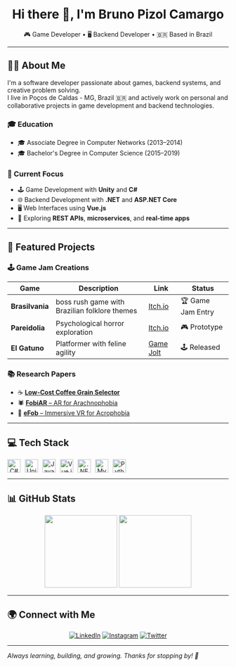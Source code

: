 <h1 align="center">Hi there 👋, I'm Bruno Pizol Camargo</h1>

<p align="center">
  🎮 Game Developer • 🖥️ Backend Developer • 🇧🇷 Based in Brazil
</p>

---

## 👨‍💻 About Me

I'm a software developer passionate about games, backend systems, and creative problem solving.  
I live in Poços de Caldas - MG, Brazil 🇧🇷 and actively work on personal and collaborative projects in game development and backend technologies.

### 🎓 Education
- 🎓 Associate Degree in Computer Networks (2013–2014)
- 🎓 Bachelor's Degree in Computer Science (2015–2019)

### 🧠 Current Focus
- 🕹️ Game Development with **Unity** and **C#**
- 🌐 Backend Development with **.NET** and **ASP.NET Core**
- 🖥️ Web Interfaces using **Vue.js**
- 🧪 Exploring **REST APIs**, **microservices**, and **real-time apps**

---

## 🚀 Featured Projects

### 🕹️ Game Jam Creations
| Game | Description | Link | Status |
|------|-------------|------|--------|
| **Brasilvania** | boss rush game with Brazilian folklore themes | [Itch.io](https://brunopizol.itch.io/brasilvania) | 🏆 Game Jam Entry |
| **Pareidolia** | Psychological horror exploration | [Itch.io](https://brunopizol.itch.io/pareidolia) | 🎮 Prototype |
| **El Gatuno** | Platformer with feline agility | [Game Jolt](https://gamejolt.com/games/elgatuno/574579) | 🕹️ Released |

### 📚 Research Papers
- ☕ [**Low-Cost Coffee Grain Selector**](https://docs.google.com/document/d/12srGHvZRDcTmyLTJmXtsIU6OnC0uFBTq/edit?rtpof=true&sd=true)
- 🕷️ [**FobiAR** – AR for Arachnophobia](https://drive.google.com/file/d/1QYsnVK3YidNpRjbK_nuc9Jac0MnW1dv1/view)
- 🧗 [**eFob** – Immersive VR for Acrophobia](https://drive.google.com/file/d/1zGm144yiDmq8R3pE5ZqZf66XYSpd-p5H/view)

---

## 💻 Tech Stack

<div align="center" style="display: flex; gap: 10px; flex-wrap: wrap;">
  <img src="https://cdn.jsdelivr.net/gh/devicons/devicon/icons/csharp/csharp-original.svg" height="30" alt="C#"/>
  <img src="https://cdn.jsdelivr.net/gh/devicons/devicon/icons/unity/unity-original-wordmark.svg" height="30" alt="Unity"/>
  <img src="https://cdn.jsdelivr.net/gh/devicons/devicon/icons/javascript/javascript-original.svg" height="30" alt="JavaScript"/>
  <img src="https://cdn.jsdelivr.net/gh/devicons/devicon/icons/vuejs/vuejs-original.svg" height="30" alt="Vue.js"/>
  <img src="https://cdn.jsdelivr.net/gh/devicons/devicon/icons/dot-net/dot-net-original.svg" height="30" alt=".NET"/>
  <img src="https://cdn.jsdelivr.net/gh/devicons/devicon/icons/mysql/mysql-original.svg" height="30" alt="MySQL"/>
  <img src="https://cdn.jsdelivr.net/gh/devicons/devicon/icons/python/python-original-wordmark.svg" height="30" alt="Python"/>
</div>

---

## 📊 GitHub Stats

<p align="center">
  <img src="https://github-readme-stats.vercel.app/api?username=brunopizol&show_icons=true&theme=radical" height="165">
  <img src="https://github-readme-stats.vercel.app/api/top-langs/?username=brunopizol&layout=compact&theme=radical" height="165">
</p>

---

## 🌍 Connect with Me

<p align="center">
  <a href="https://www.linkedin.com/in/brunopizolcamargo/"><img alt="LinkedIn" src="https://img.shields.io/badge/LinkedIn-0A66C2?style=for-the-badge&logo=linkedin&logoColor=white" /></a>
  <a href="https://www.instagram.com/brunopizol_/"><img alt="Instagram" src="https://img.shields.io/badge/Instagram-E1306C?style=for-the-badge&logo=instagram&logoColor=white" /></a>
  <a href="https://twitter.com/brunopizol_"><img alt="Twitter" src="https://img.shields.io/badge/Twitter-1DA1F2?style=for-the-badge&logo=twitter&logoColor=white" /></a>
</p>

---

_Always learning, building, and growing. Thanks for stopping by! 🚀_
